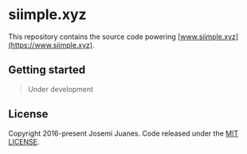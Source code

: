 # siimple.xyz

This repository contains the source code powering [www.siimple.xyz](https://www.siimple.xyz).

## Getting started

> Under development

## License

Copyright 2016-present Josemi Juanes. Code released under the [MIT LICENSE](./LICENSE).

